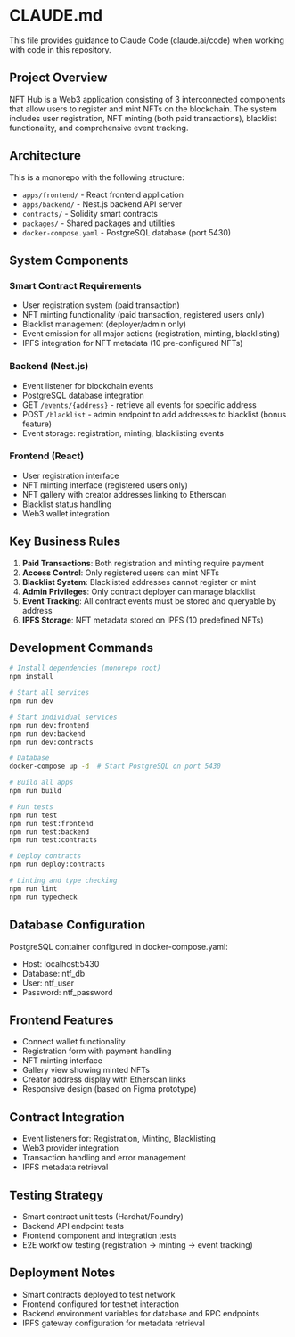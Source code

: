 # CLAUDE.md

This file provides guidance to Claude Code (claude.ai/code) when working with code in this repository.

## Project Overview

NFT Hub is a Web3 application consisting of 3 interconnected components that allow users to register and mint NFTs on the blockchain. The system includes user registration, NFT minting (both paid transactions), blacklist functionality, and comprehensive event tracking.

## Architecture

This is a monorepo with the following structure:
- `apps/frontend/` - React frontend application
- `apps/backend/` - Nest.js backend API server
- `contracts/` - Solidity smart contracts
- `packages/` - Shared packages and utilities
- `docker-compose.yaml` - PostgreSQL database (port 5430)

## System Components

### Smart Contract Requirements
- User registration system (paid transaction)
- NFT minting functionality (paid transaction, registered users only)
- Blacklist management (deployer/admin only)
- Event emission for all major actions (registration, minting, blacklisting)
- IPFS integration for NFT metadata (10 pre-configured NFTs)

### Backend (Nest.js)
- Event listener for blockchain events
- PostgreSQL database integration
- GET `/events/{address}` - retrieve all events for specific address
- POST `/blacklist` - admin endpoint to add addresses to blacklist (bonus feature)
- Event storage: registration, minting, blacklisting events

### Frontend (React)
- User registration interface
- NFT minting interface (registered users only)
- NFT gallery with creator addresses linking to Etherscan
- Blacklist status handling
- Web3 wallet integration

## Key Business Rules

1. **Paid Transactions**: Both registration and minting require payment
2. **Access Control**: Only registered users can mint NFTs
3. **Blacklist System**: Blacklisted addresses cannot register or mint
4. **Admin Privileges**: Only contract deployer can manage blacklist
5. **Event Tracking**: All contract events must be stored and queryable by address
6. **IPFS Storage**: NFT metadata stored on IPFS (10 predefined NFTs)

## Development Commands

```bash
# Install dependencies (monorepo root)
npm install

# Start all services
npm run dev

# Start individual services
npm run dev:frontend
npm run dev:backend
npm run dev:contracts

# Database
docker-compose up -d  # Start PostgreSQL on port 5430

# Build all apps
npm run build

# Run tests
npm run test
npm run test:frontend
npm run test:backend
npm run test:contracts

# Deploy contracts
npm run deploy:contracts

# Linting and type checking
npm run lint
npm run typecheck
```

## Database Configuration

PostgreSQL container configured in docker-compose.yaml:
- Host: localhost:5430
- Database: ntf_db
- User: ntf_user
- Password: ntf_password

## Frontend Features

- Connect wallet functionality
- Registration form with payment handling
- NFT minting interface
- Gallery view showing minted NFTs
- Creator address display with Etherscan links
- Responsive design (based on Figma prototype)

## Contract Integration

- Event listeners for: Registration, Minting, Blacklisting
- Web3 provider integration
- Transaction handling and error management
- IPFS metadata retrieval

## Testing Strategy

- Smart contract unit tests (Hardhat/Foundry)
- Backend API endpoint tests
- Frontend component and integration tests
- E2E workflow testing (registration → minting → event tracking)

## Deployment Notes

- Smart contracts deployed to test network
- Frontend configured for testnet interaction
- Backend environment variables for database and RPC endpoints
- IPFS gateway configuration for metadata retrieval